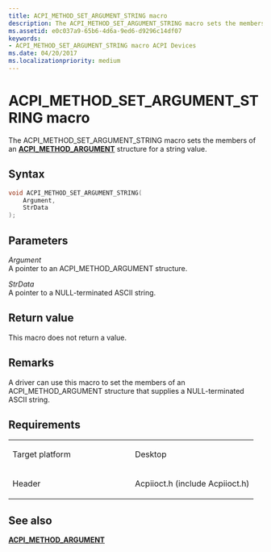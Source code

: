 ```yaml
---
title: ACPI_METHOD_SET_ARGUMENT_STRING macro
description: The ACPI_METHOD_SET_ARGUMENT_STRING macro sets the members of an ACPI_METHOD_ARGUMENT structure for a string value.
ms.assetid: e0c037a9-65b6-4d6a-9ed6-d9296c14df07
keywords: 
- ACPI_METHOD_SET_ARGUMENT_STRING macro ACPI Devices
ms.date: 04/20/2017
ms.localizationpriority: medium
---
```


# ACPI\_METHOD\_SET\_ARGUMENT\_STRING macro


The ACPI\_METHOD\_SET\_ARGUMENT\_STRING macro sets the members of an [**ACPI\_METHOD\_ARGUMENT**](https://msdn.microsoft.com/library/windows/hardware/ff536125) structure for a string value.

Syntax
------

```cpp
void ACPI_METHOD_SET_ARGUMENT_STRING(
    Argument,
    StrData
);
```

Parameters
----------

*Argument*   
A pointer to an ACPI\_METHOD\_ARGUMENT structure.

*StrData*   
A pointer to a NULL-terminated ASCII string.

Return value
------------

This macro does not return a value.

Remarks
-------

A driver can use this macro to set the members of an ACPI\_METHOD\_ARGUMENT structure that supplies a NULL-terminated ASCII string.

Requirements
------------

<table>
<colgroup>
<col width="50%" />
<col width="50%" />
</colgroup>
<tbody>
<tr>
<td><p>Target platform</p></td>
<td>Desktop</td>
</tr>
<tr>
<td><p>Header</p></td>
<td>Acpiioct.h (include Acpiioct.h)</td>
</tr>
</tbody>
</table>

## See also


[**ACPI\_METHOD\_ARGUMENT**](https://msdn.microsoft.com/library/windows/hardware/ff536125) 
